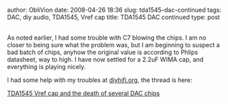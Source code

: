 author: ObliVion
date: 2008-04-26 18:36
slug: tda1545-dac-continued
tags: DAC, diy audio, TDA1545, Vref cap
title: TDA1545 DAC continued
type: post
 

As noted earlier, I had some trouble with C7 blowing the chips. I am no
closer to being sure what the problem was, but I am beginning to suspect
a bad batch of chips, anyhow the original value is according to Phlips
datasheet, way to high. I have now settled for a 2.2uF WIMA cap, and
everything is playing nicely.

I had some help with my troubles at
[diyhifi.org](http://www.diyhifi.org), the thread is here:

[TDA1545 Vref cap and the death of several DAC
chips](http://www.diyhifi.org/forums/viewtopic.php?f=2&t=1517&start=0&st=0&sk=t&sd=a)
